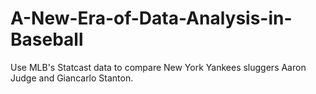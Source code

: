 # A-New-Era-of-Data-Analysis-in-Baseball
Use MLB's Statcast data to compare New York Yankees sluggers Aaron Judge and Giancarlo Stanton.
